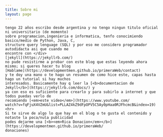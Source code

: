 ```yaml
---
title: Sobre mi
layout: page
---
```

	tengo 22 años escribo desde argentina y no tengo ningun titulo oficial ni universitario (de momento) 
	sobre programacion,ingenieria e informatica, tenfo conocimiendo basico/medio de Python, Java, C, 
	structure query lenguage (SQL) y por eso me considero programador autodidacta asi que cuando me 
	encontre con </div>
	[jekyll](https://jekyllrb.com/)
	no pude resistirme a probar con este blog que estas leyendo ahora mismo; si queres hacer tu blog 
	[Hablame](https://developmentmen.github.io/primeraWeb/contact)
	y te doy una mano o te hago un resumen de como hice este, capas hasta hago un tutorial si hay muchos 
	interesados. Basicamente hay q leer la [<b>documentacion de Jekyll</b>](https://jekyllrb.com/docs/) y 
	ya con eso es suficiente para crearlo y para subirlo a internet y que todos puedas verlo de 
	recomiendo [<em>este video</em>](https://www.youtube.com/
	watch?v=fqFjuX4VZmU&list=PLLAZ4kZ9dFpOPV5C5Ay0pHaa0RJFhcmcB&index=19)
	<hr>
	Si te sirve de algo lo que hay en el blog o te gusta el contenido y notaste la poca/nula publicidad 
	podes dejarme una [<b><em>Rica Donacion</em></b>](https://developmentmen.github.io/primeraWeb/
	donaciones)